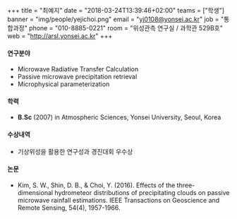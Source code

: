 +++
title = "최예지"
date = "2018-03-24T13:39:46+02:00"
teams = ["학생"]
banner = "img/people/yejichoi.png"
email = "yj0108@yonsei.ac.kr"
job = "통합과정"
phone = "010-8885-0221"
room = "위성관측 연구실 / 과학관 529B호"
web = "http://arsl.yonsei.ac.kr"
+++

#### 연구분야
+ Microwave Radiative Transfer Calculation
+ Passive microwave precipitation retrieval 
+ Microphysical parameterization

#### 학력
 + **B.Sc** (2007) in Atmospheric Sciences, Yonsei University, Seoul, Korea

#### 수상내역
 + 기상위성을 활용한 연구성과 경진대회 우수상


#### 논문
+ Kim, S. W., Shin, D. B., & Choi, Y. (2016). Effects of the three-dimensional hydrometeor distributions of precipitating clouds on passive microwave rainfall estimations. IEEE Transactions on Geoscience and Remote Sensing, 54(4), 1957-1966.

